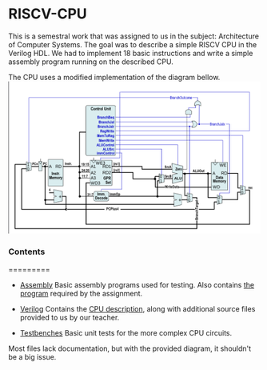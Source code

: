 # RISCV-CPU
This is a semestral work that was assigned to us in the subject: Architecture of Computer Systems. The goal was to describe a simple RISCV CPU in the Verilog HDL. We had to implement 18 basic instructions and write a simple assembly program running on the described CPU.

The CPU uses a modified implementation of the diagram bellow.
![CPU diagram](./slides_microarch.png)

### Contents
=========
- [Assembly](./asm_src/)
    Basic assembly programs used for testing. Also contains [the program](./asm_src/Matyas_Budsky_prog1.asm) required by the assignment.

- [Verilog](./verilog_src/)
    Contains the [CPU description](./verilog_src/Budsky_Matyas_CPU.v), along with additional source files provided to us by our teacher.

- [Testbenches](./testbenches/)
    Basic unit tests for the more complex CPU circuits.

Most files lack documentation, but with the provided diagram, it shouldn't be a big issue.